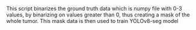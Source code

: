 This script binarizes the ground truth data
which is numpy file with 0-3 values, by binarizing on 
values greater than 0, thus creating a mask of the whole tumor. 
This mask data is then used to train YOLOv8-seg model 